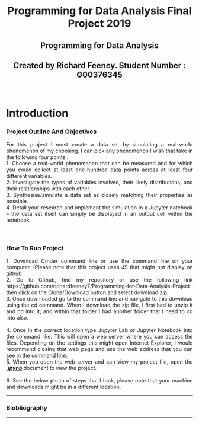 <h1 align ="center">Programming for Data Analysis Final Project 2019</h1>

<p align ="center"></p>

<h2 align ="center">Programming for Data Analysis</h2>
<h2 align ="center">Created by Richard Feeney. Student Number : G00376345</h2>
<br>

# Introduction

### Project Outline And Objectives
<div align="justify"> For this project I must create a data set by simulating a real-world phenomenon of my choosing. I can pick any phenomenon I wish that take in the following four points : 
</div>
<div align="justify">
1. Choose a real-world phenomenon that can be measured and for which you could collect at least one-hundred data points across at least four different variables.<br>
2. Investigate the types of variables involved, their likely distributions, and their relationships with each other.<br>
3. Synthesise/simulate a data set as closely matching their properties as possible.<br>
4. Detail your research and implement the simulation in a Jupyter notebook – the data set itself can simply be displayed in an output cell within the notebook.
</div>
<br><br>

### How To Run Project
<div align="justify">
1. Download Cmder command line or use the command line on your computer. (Please note that this project uses JS that might not display on github<br>
2. Go to Github, find my repository or use the following link https://github.com/richardfeeney7/Programming-for-Data-Analysis-Project then click on the Clone/Download button and select download zip. <br>
3. Once downloaded go to the command line and navigate to this  download using the cd command. When I download the zip file, I first had to unzip it and cd into it, and within that folder I had another folder that I need to cd into also.<br><br>
4. Once in the correct location type Jupyter Lab or Jupyter Notebook into the command like. This will open a web server where you can access the files. Depending on the settings this might open Internet Explorer, I would recommend closing that web page and use the web address that you can see in the command line. <br>
5. When you open the web server and can view my project file, open the <u><b><i>.ipynb</i></b></u> document to view the project. <br><br>
6. See the below photo of steps that I took, please note that your machine and downloads might be in a different location. 
<br>
</div>
<hr>


### Biobliography
<div align="justify">

</div>
<hr>
